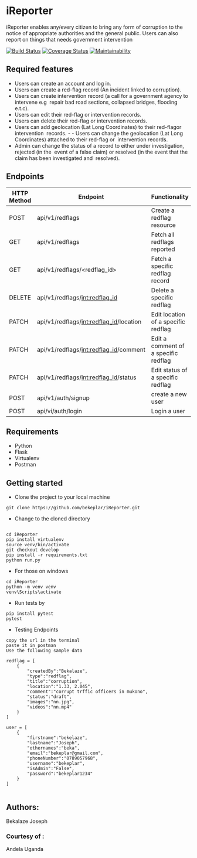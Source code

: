 # iReporter

 iReporter enables any/every citizen to bring any form of corruption to the notice of appropriate authorities and the general public. Users can also report on things that needs government intervention

[![Build Status](https://travis-ci.org/bekeplar/iReporter.svg?branch=develop)](https://travis-ci.org/bekeplar/iReporter)
[![Coverage Status](https://coveralls.io/repos/github/bekeplar/iReporter_ch-3/badge.svg?branch=develop)](https://coveralls.io/github/bekeplar/iReporter_ch-3?branch=develop)
[![Maintainability](https://api.codeclimate.com/v1/badges/6042069fde009728cd76/maintainability)](https://codeclimate.com/github/bekeplar/iReporter_ch-3/maintainability)

## Required features

- Users can create an account and log in. 
- Users can create a ​red-flag ​​record (An incident linked to corruption). 
- Users can create ​intervention​​ record​ ​​(a call for a government agency to intervene e.g  repair bad road sections, collapsed bridges, flooding e.t.c). 
- Users can edit their ​red-flag ​​or ​intervention ​​records. 
- Users can delete their ​red-flag ​​or ​intervention ​​records.  
- Users can add geolocation (Lat Long Coordinates) to their ​red-flag ​​or ​intervention  records​. - - Users can change the geolocation (Lat Long Coordinates) attached to their ​red-flag ​​or  intervention ​​records​. 
- Admin can change the ​status​​ of a record to either ​under investigation, rejected ​​(in the  event of a false claim)​ ​​or​ resolved ​​(in the event that the claim has been investigated and  resolved)​. 


## Endpoints

HTTP Method|Endpoint|Functionality
-----------|--------|-------------
POST|api/v1/redflags|Create a redflag resource
GET|api/v1/redflags|Fetch all redflags reported
GET|api/v1/redflags/<redflag_id>|Fetch a specific redflag record
DELETE|api/v1/redflags/<int:redflag_id>|Delete a specific redflag
PATCH|api/v1/redflags/<int:redflag_id>/location|Edit location of a specific redflag
PATCH|api/v1/redflags/<int:redflag_id>/comment|Edit a comment of a specific redflag
PATCH|api/v1/redflags/<int:redflag_id>/status|Edit status of a specific redflag
POST|api/v1/auth/signup|create a new user
POST|api/vi/auth/login|Login a user

## Requirements

- Python
- Flask
- Virtualenv
- Postman

## Getting started

* Clone the project to your local machine
```
git clone https://github.com/bekeplar/iReporter.git
```
* Change to the cloned directory
```

cd iReporter
pip install virtualenv
source venv/bin/activate
git checkout develop
pip install -r requirements.txt
python run.py
```
* For those on windows
```
cd iReporter
python -m venv venv
venv\Scripts\activate
```
* Run tests by
```
pip install pytest
pytest

```

* Testing Endpoints

```
copy the url in the terminal
paste it in postman
Use the following sample data

redflag = [
    {
        "createdBy":"Bekalaze",
        "type":"redflag",
        "title":"corruption",
        "location":"1.33, 2.045",
        "comment":"corrupt trffic officers in mukono",
        "status":"draft",
        "images":"nn.jpg",
        "videos":"nn.mp4"
    }
]

user = [
    {
        "firstname":"bekelaze",
        "lastname":"Joseph",
        "othernames":"beka",
        "email":"bekeplar@gmail.com",
        "phoneNumber":"0789057968",
        "username":"bekeplar",
        "isAdmin":"False",
        "password":"bekeplar1234"
    }
]
    
```

## Authors:

Bekalaze Joseph

### Courtesy of :

Andela Uganda
